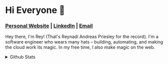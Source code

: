 # Hi Everyone 👋

### [Personal Website](https://reynadi.com) | [LinkedIn](https://linkedin.com/in/reynadiap) | [Email](mailto:rey@reynadi.com)

Hey there, I'm Rey! (That's Reynadi Andreas Priesley for the record). I'm a software engineer who wears many hats – building, automating, and making the cloud work its magic. In my free time, I also make magic on the web.

<details>
<summary>
Github Stats
</summary>

<div align="center">
<a href="https://github.com/anuraghazra/github-readme-stats">
  <img height=200 align="center" src="https://github-readme-stats.vercel.app/api?username=Reynadi531" />
</a>
<a href="https://github.com/anuraghazra/convoychat">
  <img height=200 align="center" src="https://github-readme-stats.vercel.app/api/top-langs?username=Reynadi531&layout=compact&langs_count=8&card_width=320" />
</a>
<a href="https://github.com/vn7n24fzkq/github-profile-summary-cards">
  <img align="center" src="https://github-profile-summary-cards.vercel.app/api/cards/profile-details?username=Reynadi531&theme=github"/>
</a>
</div>
</details>